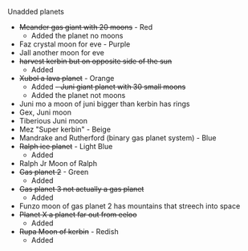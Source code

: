 Unadded planets
- ~~Meander gas giant with 20 moons~~ - Red
   - Added the planet no moons
- Faz crystal moon for eve - Purple
- Jall another moon for eve 
- ~~harvest kerbin but on opposite side of the sun~~
   - Added
- ~~Xubol a lava planet~~ - Orange
  - Added
~~- Juni giant planet with 30 small moons~~
  - Added the planet not moons
- Juni mo a moon of juni bigger than kerbin has rings
- Gex, Juni moon
- Tiberious Juni moon
- Mez "Super kerbin" - Beige
- Mandrake and Rutherford (binary gas planet system) - Blue
- ~~Ralph ice planet~~ - Light Blue
  - Added
- Ralph Jr Moon of Ralph
- ~~Gas planet 2~~ - Green
  - Added
- ~~Gas planet 3 not actually a gas planet~~
  - Added
- Funzo moon of gas planet 2 has mountains that streech into space
- ~~Planet X a planet far out from eeloo~~
   - Added  
- ~~Rupa Moon of kerbin~~ - Redish
  - Added
